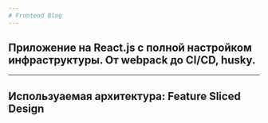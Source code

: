 ```yaml
---
# Frontend Blog
---
```

## Приложение на React.js с полной настройком инфраструктуры. От webpack до CI/CD, husky. 
---
## Используаемая архитектура: Feature Sliced Design
